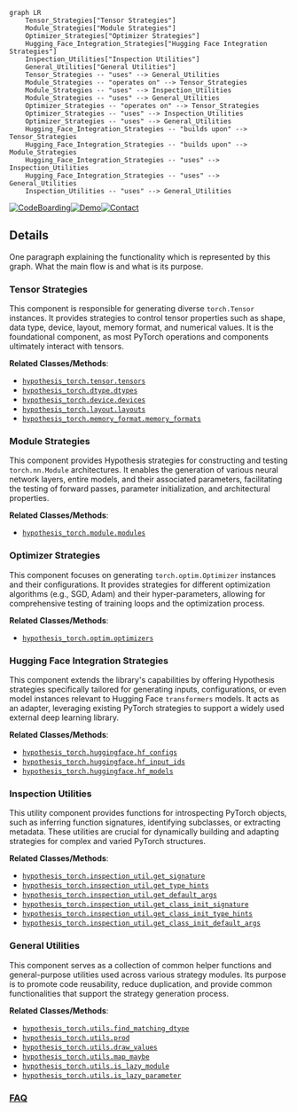 ```mermaid
graph LR
    Tensor_Strategies["Tensor Strategies"]
    Module_Strategies["Module Strategies"]
    Optimizer_Strategies["Optimizer Strategies"]
    Hugging_Face_Integration_Strategies["Hugging Face Integration Strategies"]
    Inspection_Utilities["Inspection Utilities"]
    General_Utilities["General Utilities"]
    Tensor_Strategies -- "uses" --> General_Utilities
    Module_Strategies -- "operates on" --> Tensor_Strategies
    Module_Strategies -- "uses" --> Inspection_Utilities
    Module_Strategies -- "uses" --> General_Utilities
    Optimizer_Strategies -- "operates on" --> Tensor_Strategies
    Optimizer_Strategies -- "uses" --> Inspection_Utilities
    Optimizer_Strategies -- "uses" --> General_Utilities
    Hugging_Face_Integration_Strategies -- "builds upon" --> Tensor_Strategies
    Hugging_Face_Integration_Strategies -- "builds upon" --> Module_Strategies
    Hugging_Face_Integration_Strategies -- "uses" --> Inspection_Utilities
    Hugging_Face_Integration_Strategies -- "uses" --> General_Utilities
    Inspection_Utilities -- "uses" --> General_Utilities
```

[![CodeBoarding](https://img.shields.io/badge/Generated%20by-CodeBoarding-9cf?style=flat-square)](https://github.com/CodeBoarding/CodeBoarding)[![Demo](https://img.shields.io/badge/Try%20our-Demo-blue?style=flat-square)](https://www.codeboarding.org/demo)[![Contact](https://img.shields.io/badge/Contact%20us%20-%20contact@codeboarding.org-lightgrey?style=flat-square)](mailto:contact@codeboarding.org)

## Details

One paragraph explaining the functionality which is represented by this graph. What the main flow is and what is its purpose.

### Tensor Strategies
This component is responsible for generating diverse `torch.Tensor` instances. It provides strategies to control tensor properties such as shape, data type, device, layout, memory format, and numerical values. It is the foundational component, as most PyTorch operations and components ultimately interact with tensors.


**Related Classes/Methods**:

- <a href="https://github.com/qthequartermasterman/hypothesis-torch/blob/main/hypothesis_torch/tensor.py" target="_blank" rel="noopener noreferrer">`hypothesis_torch.tensor.tensors`</a>
- <a href="https://github.com/qthequartermasterman/hypothesis-torch/blob/main/hypothesis_torch/dtype.py" target="_blank" rel="noopener noreferrer">`hypothesis_torch.dtype.dtypes`</a>
- <a href="https://github.com/qthequartermasterman/hypothesis-torch/blob/main/hypothesis_torch/device.py" target="_blank" rel="noopener noreferrer">`hypothesis_torch.device.devices`</a>
- <a href="https://github.com/qthequartermasterman/hypothesis-torch/blob/main/hypothesis_torch/layout.py" target="_blank" rel="noopener noreferrer">`hypothesis_torch.layout.layouts`</a>
- <a href="https://github.com/qthequartermasterman/hypothesis-torch/blob/main/hypothesis_torch/memory_format.py" target="_blank" rel="noopener noreferrer">`hypothesis_torch.memory_format.memory_formats`</a>


### Module Strategies
This component provides Hypothesis strategies for constructing and testing `torch.nn.Module` architectures. It enables the generation of various neural network layers, entire models, and their associated parameters, facilitating the testing of forward passes, parameter initialization, and architectural properties.


**Related Classes/Methods**:

- <a href="https://github.com/qthequartermasterman/hypothesis-torch/blob/main/hypothesis_torch/module.py" target="_blank" rel="noopener noreferrer">`hypothesis_torch.module.modules`</a>


### Optimizer Strategies
This component focuses on generating `torch.optim.Optimizer` instances and their configurations. It provides strategies for different optimization algorithms (e.g., SGD, Adam) and their hyper-parameters, allowing for comprehensive testing of training loops and the optimization process.


**Related Classes/Methods**:

- <a href="https://github.com/qthequartermasterman/hypothesis-torch/blob/main/hypothesis_torch/optim.py" target="_blank" rel="noopener noreferrer">`hypothesis_torch.optim.optimizers`</a>


### Hugging Face Integration Strategies
This component extends the library's capabilities by offering Hypothesis strategies specifically tailored for generating inputs, configurations, or even model instances relevant to Hugging Face `transformers` models. It acts as an adapter, leveraging existing PyTorch strategies to support a widely used external deep learning library.


**Related Classes/Methods**:

- <a href="https://github.com/qthequartermasterman/hypothesis-torch/blob/main/hypothesis_torch/huggingface.py" target="_blank" rel="noopener noreferrer">`hypothesis_torch.huggingface.hf_configs`</a>
- <a href="https://github.com/qthequartermasterman/hypothesis-torch/blob/main/hypothesis_torch/huggingface.py" target="_blank" rel="noopener noreferrer">`hypothesis_torch.huggingface.hf_input_ids`</a>
- <a href="https://github.com/qthequartermasterman/hypothesis-torch/blob/main/hypothesis_torch/huggingface.py" target="_blank" rel="noopener noreferrer">`hypothesis_torch.huggingface.hf_models`</a>


### Inspection Utilities
This utility component provides functions for introspecting PyTorch objects, such as inferring function signatures, identifying subclasses, or extracting metadata. These utilities are crucial for dynamically building and adapting strategies for complex and varied PyTorch structures.


**Related Classes/Methods**:

- <a href="https://github.com/qthequartermasterman/hypothesis-torch/blob/main/hypothesis_torch/inspection_util.py" target="_blank" rel="noopener noreferrer">`hypothesis_torch.inspection_util.get_signature`</a>
- <a href="https://github.com/qthequartermasterman/hypothesis-torch/blob/main/hypothesis_torch/inspection_util.py" target="_blank" rel="noopener noreferrer">`hypothesis_torch.inspection_util.get_type_hints`</a>
- <a href="https://github.com/qthequartermasterman/hypothesis-torch/blob/main/hypothesis_torch/inspection_util.py" target="_blank" rel="noopener noreferrer">`hypothesis_torch.inspection_util.get_default_args`</a>
- <a href="https://github.com/qthequartermasterman/hypothesis-torch/blob/main/hypothesis_torch/inspection_util.py" target="_blank" rel="noopener noreferrer">`hypothesis_torch.inspection_util.get_class_init_signature`</a>
- <a href="https://github.com/qthequartermasterman/hypothesis-torch/blob/main/hypothesis_torch/inspection_util.py" target="_blank" rel="noopener noreferrer">`hypothesis_torch.inspection_util.get_class_init_type_hints`</a>
- <a href="https://github.com/qthequartermasterman/hypothesis-torch/blob/main/hypothesis_torch/inspection_util.py" target="_blank" rel="noopener noreferrer">`hypothesis_torch.inspection_util.get_class_init_default_args`</a>


### General Utilities
This component serves as a collection of common helper functions and general-purpose utilities used across various strategy modules. Its purpose is to promote code reusability, reduce duplication, and provide common functionalities that support the strategy generation process.


**Related Classes/Methods**:

- <a href="https://github.com/qthequartermasterman/hypothesis-torch/blob/main/hypothesis_torch/utils.py" target="_blank" rel="noopener noreferrer">`hypothesis_torch.utils.find_matching_dtype`</a>
- <a href="https://github.com/qthequartermasterman/hypothesis-torch/blob/main/hypothesis_torch/utils.py" target="_blank" rel="noopener noreferrer">`hypothesis_torch.utils.prod`</a>
- <a href="https://github.com/qthequartermasterman/hypothesis-torch/blob/main/hypothesis_torch/utils.py" target="_blank" rel="noopener noreferrer">`hypothesis_torch.utils.draw_values`</a>
- <a href="https://github.com/qthequartermasterman/hypothesis-torch/blob/main/hypothesis_torch/utils.py" target="_blank" rel="noopener noreferrer">`hypothesis_torch.utils.map_maybe`</a>
- <a href="https://github.com/qthequartermasterman/hypothesis-torch/blob/main/hypothesis_torch/utils.py" target="_blank" rel="noopener noreferrer">`hypothesis_torch.utils.is_lazy_module`</a>
- <a href="https://github.com/qthequartermasterman/hypothesis-torch/blob/main/hypothesis_torch/utils.py" target="_blank" rel="noopener noreferrer">`hypothesis_torch.utils.is_lazy_parameter`</a>




### [FAQ](https://github.com/CodeBoarding/GeneratedOnBoardings/tree/main?tab=readme-ov-file#faq)